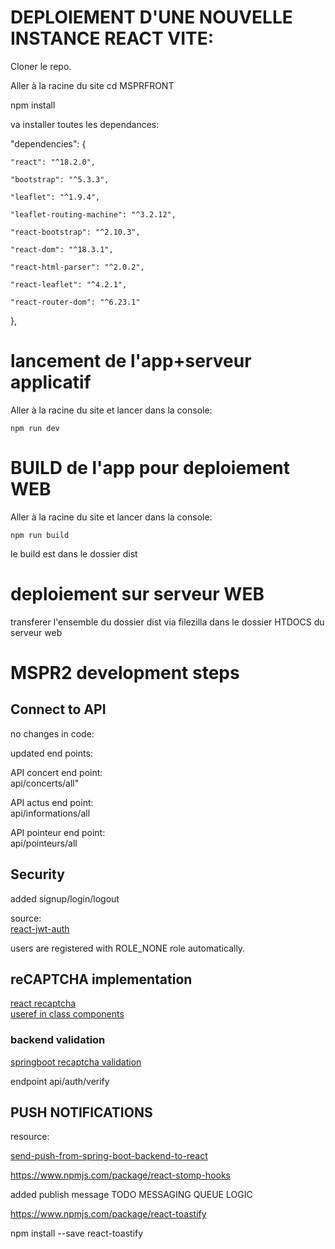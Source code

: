 
# DEPLOIEMENT D'UNE NOUVELLE INSTANCE REACT VITE:

Cloner le repo.

Aller à la racine du site cd MSPRFRONT

  npm install

va installer toutes les dependances:

"dependencies": {

    "react": "^18.2.0", 

    "bootstrap": "^5.3.3",

    "leaflet": "^1.9.4",

    "leaflet-routing-machine": "^3.2.12",

    "react-bootstrap": "^2.10.3",

    "react-dom": "^18.3.1",

    "react-html-parser": "^2.0.2",

    "react-leaflet": "^4.2.1",

    "react-router-dom": "^6.23.1"
  },

  # lancement de l'app+serveur applicatif

  Aller à la racine du site et lancer dans la console:  
  
    npm run dev 

  # BUILD de l'app pour deploiement WEB

  Aller à la racine du site et lancer dans la console:

    npm run build

  le build est dans le dossier dist

  # deploiement sur serveur WEB

  transferer l'ensemble du dossier dist via  filezilla dans le dossier HTDOCS du serveur web

  # MSPR2 development steps

  ## Connect to API

  no changes in code:

  updated end points:

  API concert end point:  
  api/concerts/all"

  API actus end point:  
  api/informations/all

  API pointeur end point:  
  api/pointeurs/all

## Security

added signup/login/logout

source:  
[react-jwt-auth](https://www.bezkoder.com/react-jwt-auth/)

users are registered with ROLE_NONE role automatically.

## reCAPTCHA implementation

[react recaptcha](https://shejanmahamud.medium.com/implement-google-recaptcha-in-react-app-a9b8e3dc26ed)  
[useref in class components](https://stackoverflow.com/questions/62499061/how-to-use-react-useref-in-class-component) 



### backend validation

[springboot recaptcha validation](https://www.pixeltrice.com/recaptcha-validation-in-registration-form-using-spring-boot-application/)

endpoint api/auth/verify

## PUSH NOTIFICATIONS

    
resource:

[send-push-from-spring-boot-backend-to-react](https://hpcodes.medium.com/send-messages-from-spring-boot-backend-to-reactjs-app-using-websocket-4120f6979c9b)

https://www.npmjs.com/package/react-stomp-hooks

added publish message TODO MESSAGING QUEUE LOGIC

https://www.npmjs.com/package/react-toastify

  npm install --save react-toastify

